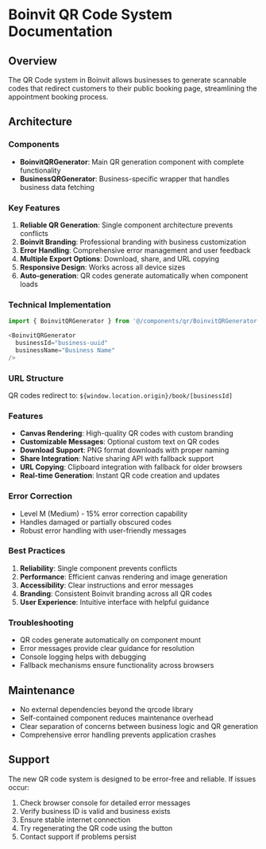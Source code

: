
# Boinvit QR Code System Documentation

## Overview
The QR Code system in Boinvit allows businesses to generate scannable codes that redirect customers to their public booking page, streamlining the appointment booking process.

## Architecture

### Components
- **BoinvitQRGenerator**: Main QR generation component with complete functionality
- **BusinessQRGenerator**: Business-specific wrapper that handles business data fetching

### Key Features
1. **Reliable QR Generation**: Single component architecture prevents conflicts
2. **Boinvit Branding**: Professional branding with business customization
3. **Error Handling**: Comprehensive error management and user feedback
4. **Multiple Export Options**: Download, share, and URL copying
5. **Responsive Design**: Works across all device sizes
6. **Auto-generation**: QR codes generate automatically when component loads

### Technical Implementation
```typescript
import { BoinvitQRGenerator } from '@/components/qr/BoinvitQRGenerator';

<BoinvitQRGenerator 
  businessId="business-uuid" 
  businessName="Business Name" 
/>
```

### URL Structure
QR codes redirect to: `${window.location.origin}/book/[businessId]`

### Features
- **Canvas Rendering**: High-quality QR codes with custom branding
- **Customizable Messages**: Optional custom text on QR codes
- **Download Support**: PNG format downloads with proper naming
- **Share Integration**: Native sharing API with fallback support
- **URL Copying**: Clipboard integration with fallback for older browsers
- **Real-time Generation**: Instant QR code creation and updates

### Error Correction
- Level M (Medium) - 15% error correction capability
- Handles damaged or partially obscured codes
- Robust error handling with user-friendly messages

### Best Practices
1. **Reliability**: Single component prevents conflicts
2. **Performance**: Efficient canvas rendering and image generation
3. **Accessibility**: Clear instructions and error messages
4. **Branding**: Consistent Boinvit branding across all QR codes
5. **User Experience**: Intuitive interface with helpful guidance

### Troubleshooting
- QR codes generate automatically on component mount
- Error messages provide clear guidance for resolution
- Console logging helps with debugging
- Fallback mechanisms ensure functionality across browsers

## Maintenance
- No external dependencies beyond the qrcode library
- Self-contained component reduces maintenance overhead
- Clear separation of concerns between business logic and QR generation
- Comprehensive error handling prevents application crashes

## Support
The new QR code system is designed to be error-free and reliable. If issues occur:
1. Check browser console for detailed error messages
2. Verify business ID is valid and business exists
3. Ensure stable internet connection
4. Try regenerating the QR code using the button
5. Contact support if problems persist
